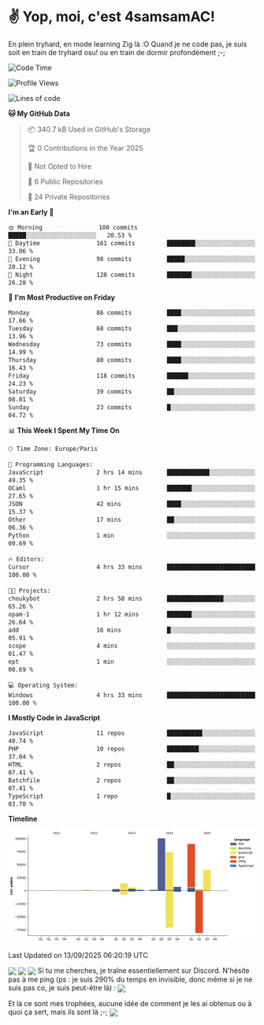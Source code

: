 # ✌ Yop, moi, c'est 4samsamAC!

En plein tryhard, en mode learning Zig là :O Quand je ne code pas, je suis soit en train de tryhard osu! ou en train de dormir profondément ;-;

<!--START_SECTION:waka-->
![Code Time](http://img.shields.io/badge/Code%20Time-866%20hrs%2045%20mins-blue)

![Profile Views](http://img.shields.io/badge/Profile%20Views-4-blue)

![Lines of code](https://img.shields.io/badge/From%20Hello%20World%20I%27ve%20Written-342.3%20thousand%20lines%20of%20code-blue)

**🐱 My GitHub Data** 

> 📦 340.7 kB Used in GitHub's Storage 
 > 
> 🏆 0 Contributions in the Year 2025
 > 
> 🚫 Not Opted to Hire
 > 
> 📜 6 Public Repositories 
 > 
> 🔑 24 Private Repositories 
 > 
**I'm an Early 🐤** 

```text
🌞 Morning                100 commits         █████░░░░░░░░░░░░░░░░░░░░   20.53 % 
🌆 Daytime                161 commits         ████████░░░░░░░░░░░░░░░░░   33.06 % 
🌃 Evening                98 commits          █████░░░░░░░░░░░░░░░░░░░░   20.12 % 
🌙 Night                  128 commits         ███████░░░░░░░░░░░░░░░░░░   26.28 % 
```
📅 **I'm Most Productive on Friday** 

```text
Monday                   86 commits          ████░░░░░░░░░░░░░░░░░░░░░   17.66 % 
Tuesday                  68 commits          ███░░░░░░░░░░░░░░░░░░░░░░   13.96 % 
Wednesday                73 commits          ████░░░░░░░░░░░░░░░░░░░░░   14.99 % 
Thursday                 80 commits          ████░░░░░░░░░░░░░░░░░░░░░   16.43 % 
Friday                   118 commits         ██████░░░░░░░░░░░░░░░░░░░   24.23 % 
Saturday                 39 commits          ██░░░░░░░░░░░░░░░░░░░░░░░   08.01 % 
Sunday                   23 commits          █░░░░░░░░░░░░░░░░░░░░░░░░   04.72 % 
```


📊 **This Week I Spent My Time On** 

```text
🕑︎ Time Zone: Europe/Paris

💬 Programming Languages: 
JavaScript               2 hrs 14 mins       ████████████░░░░░░░░░░░░░   49.35 % 
OCaml                    1 hr 15 mins        ███████░░░░░░░░░░░░░░░░░░   27.65 % 
JSON                     42 mins             ████░░░░░░░░░░░░░░░░░░░░░   15.37 % 
Other                    17 mins             ██░░░░░░░░░░░░░░░░░░░░░░░   06.36 % 
Python                   1 min               ░░░░░░░░░░░░░░░░░░░░░░░░░   00.69 % 

🔥 Editors: 
Cursor                   4 hrs 33 mins       █████████████████████████   100.00 % 

🐱‍💻 Projects: 
choukybot                2 hrs 58 mins       ████████████████░░░░░░░░░   65.26 % 
opam-1                   1 hr 12 mins        ███████░░░░░░░░░░░░░░░░░░   26.64 % 
add                      16 mins             █░░░░░░░░░░░░░░░░░░░░░░░░   05.91 % 
scope                    4 mins              ░░░░░░░░░░░░░░░░░░░░░░░░░   01.47 % 
ept                      1 min               ░░░░░░░░░░░░░░░░░░░░░░░░░   00.69 % 

💻 Operating System: 
Windows                  4 hrs 33 mins       █████████████████████████   100.00 % 
```

**I Mostly Code in JavaScript** 

```text
JavaScript               11 repos            ██████████░░░░░░░░░░░░░░░   40.74 % 
PHP                      10 repos            █████████░░░░░░░░░░░░░░░░   37.04 % 
HTML                     2 repos             ██░░░░░░░░░░░░░░░░░░░░░░░   07.41 % 
Batchfile                2 repos             ██░░░░░░░░░░░░░░░░░░░░░░░   07.41 % 
TypeScript               1 repo              █░░░░░░░░░░░░░░░░░░░░░░░░   03.70 % 
```



**Timeline**

![Lines of Code chart](https://raw.githubusercontent.com/4samsamAC/4samsamAC/main/assets/bar_graph.png)


 Last Updated on 13/09/2025 06:20:19 UTC
<!--END_SECTION:waka-->
<img align="center" src="https://wakatime.com/share/@05e9693c-ae09-4eda-80e1-420e9727a814/cd575566-5d1a-4a1b-bd1b-7821aa98ed37.svg"/>
<img align="center" src="https://github-readme-stats.vercel.app/api?username=4samsamAC&show_icons=true&theme=midnight-purple&count_private=true"/>
<img align="center" src="https://github-readme-stats.vercel.app/api/top-langs/?username=4samsamAC&layout=compact&theme=midnight-purple&count_private=true"/>
<!-- [![Ashutosh's github activity graph](https://github-readme-activity-graph.vercel.app/graph?username=4samsamAC&bg_color=2f3640&color=00a8ff&line=82ccdd&point=00a8ff&area=true&hide_border=true)](https://github.com/ashutosh00710/github-readme-activity-graph) -->
Si tu me cherches, je traîne essentiellement sur Discord. N'hésite pas à me ping (ps : je suis 290% du temps en invisible, donc même si je ne suis pas co, je suis peut-être là) : 
<a href="discord://-/users/581625633830993961"><img align="center" src="https://discord.c99.nl/widget/theme-2/581625633830993961.png"/></a>

Et là ce sont mes trophées, aucune idée de comment je les ai obtenus ou à quoi ça sert, mais ils sont là ;-;
<img align="center" src="https://github-profile-trophy.vercel.app/?username=4samsamAC&theme=onedark"/>
